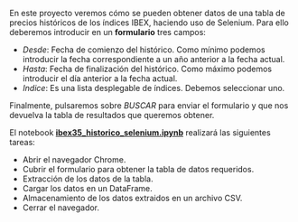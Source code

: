 En este proyecto veremos cómo se pueden obtener datos de una tabla de precios históricos de los índices IBEX, haciendo uso de Selenium. Para ello deberemos introducir en un **formulario** tres campos:

- _Desde_: Fecha de comienzo del histórico. Como mínimo podemos introducir la fecha correspondiente a un año anterior a la fecha actual.
- _Hasta_: Fecha de finalización del histórico. Como máximo podemos introducir el día anterior a la fecha actual.
- _Indice_: Es una lista desplegable de índices. Debemos seleccionar uno.

Finalmente, pulsaremos sobre _BUSCAR_ para enviar el formulario y que nos devuelva la tabla de resultados que queremos obtener.

El notebook [**ibex35_historico_selenium.ipynb**](./ibex35_historico_selenium.ipynb) realizará las siguientes tareas:

- Abrir el navegador Chrome.
- Cubrir el formulario para obtener la tabla de datos requeridos.
- Extracción de los datos de la tabla.
- Cargar los datos en un DataFrame.
- Almacenamiento de los datos extraidos en un archivo CSV.
- Cerrar el navegador.
